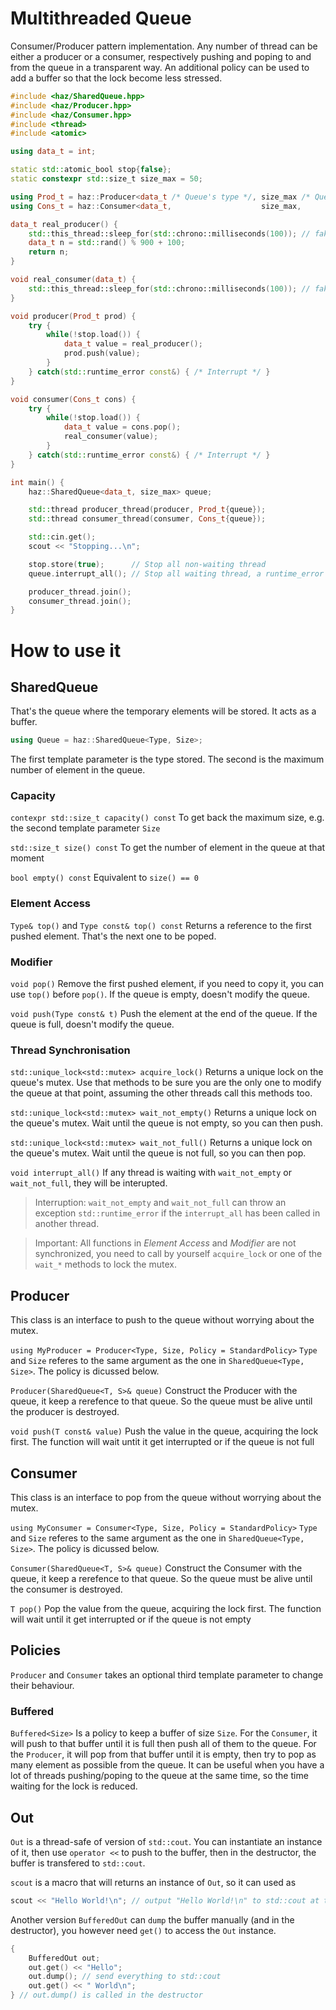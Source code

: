 # Multithreaded Queue

Consumer/Producer pattern implementation.
Any number of thread can be either a producer or a consumer, respectively pushing and poping to and from the queue in a transparent way.
An additional policy can be used to add a buffer so that the lock become less stressed.

```cpp 
#include <haz/SharedQueue.hpp>
#include <haz/Producer.hpp>
#include <haz/Consumer.hpp>
#include <thread>
#include <atomic>

using data_t = int;

static std::atomic_bool stop{false};
static constexpr std::size_t size_max = 50;

using Prod_t = haz::Producer<data_t /* Queue's type */, size_max /* Queue's size */, haz::Buffered<15> /* Policy */>;
using Cons_t = haz::Consumer<data_t,                    size_max,                    haz::Buffered<10>>;

data_t real_producer() {
    std::this_thread::sleep_for(std::chrono::milliseconds(100)); // fake work
    data_t n = std::rand() % 900 + 100;
    return n;
}

void real_consumer(data_t) {
    std::this_thread::sleep_for(std::chrono::milliseconds(100)); // fake work
}

void producer(Prod_t prod) {
    try {
        while(!stop.load()) {
            data_t value = real_producer();
            prod.push(value);
        }
    } catch(std::runtime_error const&) { /* Interrupt */ } 
}

void consumer(Cons_t cons) {
    try {
        while(!stop.load()) {
            data_t value = cons.pop();
            real_consumer(value);
        }
    } catch(std::runtime_error const&) { /* Interrupt */ } 
}

int main() {
    haz::SharedQueue<data_t, size_max> queue;

    std::thread producer_thread(producer, Prod_t{queue});
    std::thread consumer_thread(consumer, Cons_t{queue});

    std::cin.get();
    scout << "Stopping...\n";

    stop.store(true);      // Stop all non-waiting thread
    queue.interrupt_all(); // Stop all waiting thread, a runtime_error will be threw

    producer_thread.join();
    consumer_thread.join();
}
```


# How to use it

## SharedQueue

That's the queue where the temporary elements will be stored.
It acts as a buffer.

```cpp
using Queue = haz::SharedQueue<Type, Size>;
```

The first template parameter is the type stored. The second is the maximum number of element in the queue.

### Capacity

`contexpr std::size_t capacity() const`
To get back the maximum size, e.g. the second template parameter `Size`

`std::size_t size() const`
To get the number of element in the queue at that moment

`bool empty() const`
Equivalent to `size() == 0`

### Element Access

`Type& top()` and `Type const& top() const` 
Returns a reference to the first pushed element. That's the next one to be poped.

### Modifier

`void pop()`
Remove the first pushed element, if you need to copy it, you can use `top()` before `pop()`. 
If the queue is empty, doesn't modify the queue.

`void push(Type const& t)`
Push the element at the end of the queue. 
If the queue is full, doesn't modify the queue.

### Thread Synchronisation

`std::unique_lock<std::mutex> acquire_lock()`
Returns a unique lock on the queue's mutex.
Use that methods to be sure you are the only one to modify the queue at that point, assuming the other threads call this methods too.

`std::unique_lock<std::mutex> wait_not_empty()`
Returns a unique lock on the queue's mutex.
Wait until the queue is not empty, so you can then push.

`std::unique_lock<std::mutex> wait_not_full()`
Returns a unique lock on the queue's mutex.
Wait until the queue is not full, so you can then pop.

`void interrupt_all()`
If any thread is waiting with `wait_not_empty` or `wait_not_full`, they will be interupted.

> Interruption:
> `wait_not_empty` and `wait_not_full` can throw an exception `std::runtime_error` if the `interrupt_all` has been called in another thread.

> Important:
> All functions in *Element Access* and *Modifier* are not synchronized, 
> you need to call by yourself `acquire_lock` or one of the `wait_*` methods to lock the mutex.

## Producer

This class is an interface to push to the queue without worrying about the mutex.

`using MyProducer = Producer<Type, Size, Policy = StandardPolicy>`
`Type` and `Size` referes to the same argument as the one in `SharedQueue<Type, Size>`.
The policy is dicussed below.

`Producer(SharedQueue<T, S>& queue)`
Construct the Producer with the queue, it keep a rerefence to that queue. 
So the queue must be alive until the producer is destroyed.

`void push(T const& value)` 
Push the value in the queue, acquiring the lock first. 
The function will wait untit it get interrupted or if the queue is not full

## Consumer

This class is an interface to pop from the queue without worrying about the mutex.

`using MyConsumer = Consumer<Type, Size, Policy = StandardPolicy>`
`Type` and `Size` referes to the same argument as the one in `SharedQueue<Type, Size>`.
The policy is dicussed below.

`Consumer(SharedQueue<T, S>& queue)`
Construct the Consumer with the queue, it keep a rerefence to that queue. 
So the queue must be alive until the consumer is destroyed.

`T pop()` 
Pop the value from the queue, acquiring the lock first. 
The function will wait until it get interrupted or if the queue is not empty

## Policies

`Producer` and `Consumer` takes an optional third template parameter to change their behaviour.

### Buffered

`Buffered<Size>`
Is a policy to keep a buffer of size `Size`.
For the `Consumer`, it will push to that buffer until it is full then push all of them to the queue.
For the `Producer`, it will pop from that buffer until it is empty, then try to pop as many element as possible from the queue.
It can be useful when you have a lot of threads pushing/poping to the queue at the same time, so the time waiting for the lock is reduced.

## Out

`Out` is a thread-safe of version of `std::cout`. 
You can instantiate an instance of it, then use `operator <<` to push to the buffer, then in the destructor, the buffer is transfered to `std::cout`.

`scout` is a macro that will returns an instance of `Out`, so it can used as
```cpp
scout << "Hello World!\n"; // output "Hello World!\n" to std::cout at the end of the statement
```

Another version `BufferedOut` can `dump` the buffer manually (and in the destructor), you however need `get()` to access the `Out` instance.
```cpp
{
    BufferedOut out;
    out.get() << "Hello";
    out.dump(); // send everything to std::cout
    out.get() << " World\n";
} // out.dump() is called in the destructor
```
